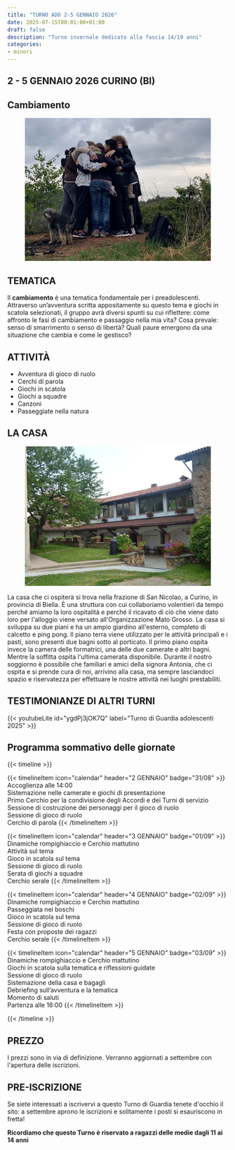 ```yaml
---
title: "TURNO ADO 2-5 GENNAIO 2026"
date: 2025-07-15T00:01:00+01:00
draft: false
description: "Turno invernale dedicato alla fascia 14/19 anni"
categories:
- minori
---
```



## 2 - 5 GENNAIO 2026 CURINO (BI)

## Cambiamento
<figure>
      <img class=responsive-image src="cerchio.png" alt="Ragazzi che si abbracciano" />
</figure>

## TEMATICA

Il **cambiamento** è una tematica fondamentale per i preadolescenti.
Attraverso un’avventura scritta appositamente su questo tema e giochi in scatola selezionati, il gruppo avrà diversi spunti su cui riflettere: come affronto le fasi di cambiamento e passaggio nella mia vita? Cosa prevale: senso di smarrimento o senso di libertà? Quali paure emergono da una situazione che cambia e come le gestisco?

## ATTIVITÀ

- Avventura di gioco di ruolo
- Cerchi di parola
- Giochi in scatola
- Giochi a squadre
- Canzoni
- Passeggiate nella natura

## LA CASA

<figure>
      <img class=responsive-image src="casa.jpg" alt="Persone giocano al tavolo" />
</figure>

La casa che ci ospiterà si trova nella frazione di San Nicolao, a Curino, in provincia di Biella. È una struttura con cui collaboriamo volentieri da tempo perché amiamo la loro ospitalità e perché il ricavato di ciò che viene dato loro per l'alloggio viene versato all'Organizzazione Mato Grosso. La casa si sviluppa su due piani e ha un ampio giardino all'esterno, completo di calcetto e ping pong. Il piano terra viene utilizzato per le attività principali e i pasti, sono presenti due bagni sotto al porticato. Il primo piano ospita invece la camera delle formatrici, una delle due camerate e altri bagni. Mentre la soffitta ospita l'ultima camerata disponibile. Durante il nostro soggiorno è possibile che familiari e amici della signora Antonia, che ci ospita e si prende cura di noi, arrivino alla casa, ma sempre lasciandoci spazio e riservatezza per effettuare le nostre attività nei luoghi prestabiliti.


 ## TESTIMONIANZE DI ALTRI TURNI
 
{{< youtubeLite id="ygdPj3jOK7Q"  label="Turno di Guardia adolescenti 2025" >}}

 ## Programma sommativo delle giornate

{{< timeline >}}

{{< timelineItem icon="calendar" header="2 GENNAIO" badge="31/08" >}}
Accoglienza alle 14:00<br>
Sistemazione nelle camerate e giochi di presentazione<br>
Primo Cerchio per la condivisione degli Accordi e dei Turni di servizio<br>
Sessione di costruzione dei personaggi per il gioco di ruolo<br>
Sessione di gioco di ruolo<br>
Cerchio di parola
{{< /timelineItem >}}

{{< timelineItem icon="calendar" header="3 GENNAIO" badge="01/09" >}}
Dinamiche rompighiaccio e Cerchio mattutino<br>
Attività sul tema<br>
Gioco in scatola sul tema<br>
Sessione di gioco di ruolo<br>
Serata di giochi a squadre<br>
Cerchio serale
{{< /timelineItem >}}

{{< timelineItem icon="calendar" header="4 GENNAIO" badge="02/09" >}}
Dinamiche rompighiaccio e Cerchio mattutino<br>
Passeggiata nei boschi<br>
Gioco in scatola sul tema<br>
Sessione di gioco di ruolo<br>
Festa con proposte dei ragazzi<br>
Cerchio serale
{{< /timelineItem >}}

{{< timelineItem icon="calendar" header="5 GENNAIO" badge="03/09" >}}
Dinamiche rompighiaccio e Cerchio mattutino<br>
Giochi in scatola sulla tematica e riflessioni guidate<br>
Sessione di gioco di ruolo<br>
Sistemazione della casa e bagagli<br> 
Debriefing sull’avventura e la tematica<br> 
Momento di saluti<br> 
Partenza alle 16:00
{{< /timelineItem >}}

{{< /timeline >}}


## PREZZO
I prezzi sono in via di definizione. Verranno aggiornati a settembre con l'apertura delle iscrizioni.


## PRE-ISCRIZIONE
Se siete interessati a iscrivervi a questo Turno di Guardia tenete d'occhio il sito: a settembre aprono le iscrizioni e solitamente i posti si esauriscono in fretta!

**Ricordiamo che questo Turno è riservato a ragazzi delle medie dagli 11 ai 14 anni**
